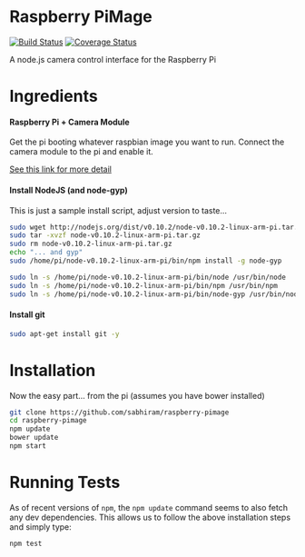 # Raspberry PiMage

[![Build Status](https://travis-ci.org/sabhiram/raspberry-pimage.svg?branch=master)](https://travis-ci.org/sabhiram/raspberry-pimage) [![Coverage Status](https://img.shields.io/coveralls/sabhiram/raspberry-pimage.svg)](https://coveralls.io/r/sabhiram/raspberry-pimage?branch=master)

A node.js camera control interface for the Raspberry Pi

# Ingredients

#### Raspberry Pi + Camera Module

Get the pi booting whatever raspbian image you want to run. Connect the camera module to the pi and enable it.

[See this link for more detail](http://www.raspberrypi.org/help/camera-module-setup/)

#### Install NodeJS (and node-gyp)

This is just a sample install script, adjust version to taste...

```sh
sudo wget http://nodejs.org/dist/v0.10.2/node-v0.10.2-linux-arm-pi.tar.gz
sudo tar -xvzf node-v0.10.2-linux-arm-pi.tar.gz
sudo rm node-v0.10.2-linux-arm-pi.tar.gz
echo "... and gyp"
sudo /home/pi/node-v0.10.2-linux-arm-pi/bin/npm install -g node-gyp

sudo ln -s /home/pi/node-v0.10.2-linux-arm-pi/bin/node /usr/bin/node
sudo ln -s /home/pi/node-v0.10.2-linux-arm-pi/bin/npm /usr/bin/npm
sudo ln -s /home/pi/node-v0.10.2-linux-arm-pi/bin/node-gyp /usr/bin/node-gyp
```

#### Install git

```sh
sudo apt-get install git -y
```

# Installation

Now the easy part... from the pi (assumes you have bower installed)

```sh
git clone https://github.com/sabhiram/raspberry-pimage
cd raspberry-pimage
npm update
bower update
npm start
```

# Running Tests

As of recent versions of `npm`, the `npm update` command seems to also fetch any dev dependencies. This allows us to follow the above installation steps and simply type:

```sh
npm test
```
